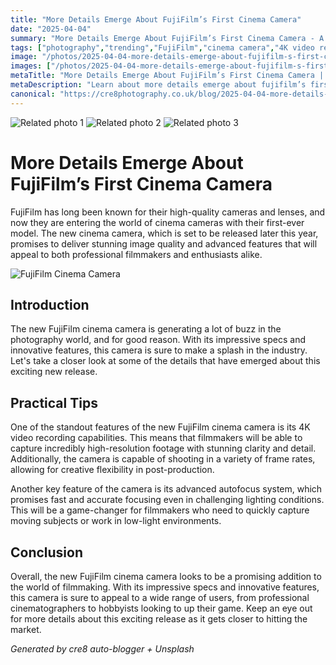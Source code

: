 ```yaml
---
title: "More Details Emerge About FujiFilm’s First Cinema Camera"
date: "2025-04-04"
summary: "More Details Emerge About FujiFilm’s First Cinema Camera - A trending topic in photography."
tags: ["photography","trending","FujiFilm","cinema camera","4K video recording","autofocus system","image quality","advanced features","filmmakers","lenses","high-resolution footage","frame rates"]
image: "/photos/2025-04-04-more-details-emerge-about-fujifilm-s-first-cinema-camera-1.jpg"
images: ["/photos/2025-04-04-more-details-emerge-about-fujifilm-s-first-cinema-camera-1.jpg","/photos/2025-04-04-more-details-emerge-about-fujifilm-s-first-cinema-camera-2.jpg","/photos/2025-04-04-more-details-emerge-about-fujifilm-s-first-cinema-camera-3.jpg"]
metaTitle: "More Details Emerge About FujiFilm’s First Cinema Camera | cre8 Photography"
metaDescription: "Learn about more details emerge about fujifilm’s first cinema camera in photography with practical tips and insights."
canonical: "https://cre8photography.co.uk/blog/2025-04-04-more-details-emerge-about-fujifilm-s-first-cinema-camera"
---
```



<div class="grid grid-cols-1 sm:grid-cols-2 md:grid-cols-3 gap-4">
  <img src="/photos/2025-04-04-more-details-emerge-about-fujifilm-s-first-cinema-camera-1.jpg" alt="Related photo 1" class="w-full rounded-lg" />
<img src="/photos/2025-04-04-more-details-emerge-about-fujifilm-s-first-cinema-camera-2.jpg" alt="Related photo 2" class="w-full rounded-lg" />
<img src="/photos/2025-04-04-more-details-emerge-about-fujifilm-s-first-cinema-camera-3.jpg" alt="Related photo 3" class="w-full rounded-lg" />
</div>


# More Details Emerge About FujiFilm’s First Cinema Camera

FujiFilm has long been known for their high-quality cameras and lenses, and now they are entering the world of cinema cameras with their first-ever model. The new cinema camera, which is set to be released later this year, promises to deliver stunning image quality and advanced features that will appeal to both professional filmmakers and enthusiasts alike.

![FujiFilm Cinema Camera](/path/to/image)

## Introduction

The new FujiFilm cinema camera is generating a lot of buzz in the photography world, and for good reason. With its impressive specs and innovative features, this camera is sure to make a splash in the industry. Let's take a closer look at some of the details that have emerged about this exciting new release.

## Practical Tips

One of the standout features of the new FujiFilm cinema camera is its 4K video recording capabilities. This means that filmmakers will be able to capture incredibly high-resolution footage with stunning clarity and detail. Additionally, the camera is capable of shooting in a variety of frame rates, allowing for creative flexibility in post-production.

Another key feature of the camera is its advanced autofocus system, which promises fast and accurate focusing even in challenging lighting conditions. This will be a game-changer for filmmakers who need to quickly capture moving subjects or work in low-light environments.

## Conclusion

Overall, the new FujiFilm cinema camera looks to be a promising addition to the world of filmmaking. With its impressive specs and innovative features, this camera is sure to appeal to a wide range of users, from professional cinematographers to hobbyists looking to up their game. Keep an eye out for more details about this exciting release as it gets closer to hitting the market.

*Generated by cre8 auto-blogger + Unsplash*
